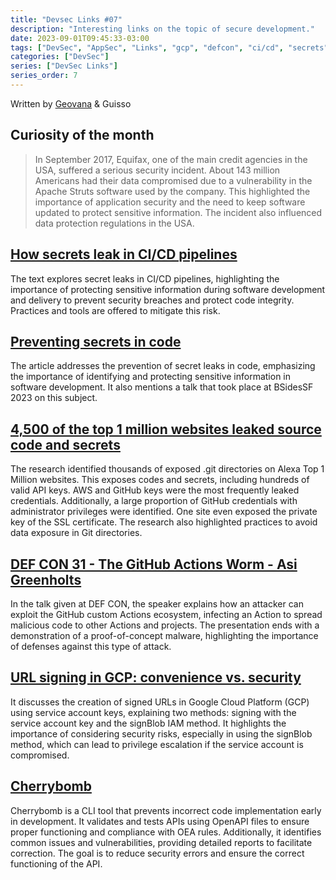 ```yaml
---
title: "Devsec Links #07"
description: "Interesting links on the topic of secure development."
date: 2023-09-01T09:45:33-03:00
tags: ["DevSec", "AppSec", "Links", "gcp", "defcon", "ci/cd", "secrets"]
categories: ["DevSec"]
series: ["DevSec Links"]
series_order: 7
---
```


Written by [Geovana](https://www.linkedin.com/in/geovana-silva/) & Guisso

## Curiosity of the month   
    
> In September 2017, Equifax, one of the main credit agencies in the USA, suffered a serious security incident. About 143 million Americans had their data compromised due to a vulnerability in the Apache Struts software used by the company. This highlighted the importance of application security and the need to keep software updated to protect sensitive information. The incident also influenced data protection regulations in the USA. 
 
## [How secrets leak in CI/CD pipelines](https://trufflesecurity.com/blog/secrets-leak-in-ci-cd/?utm_source=tldrsec.com&utm_medium=newsletter&utm_campaign=tl-dr-sec-196-how-secrets-leak-in-ci-cd-ai-threat-modeling-supply-chain)  

The text explores secret leaks in CI/CD pipelines, highlighting the importance of protecting sensitive information during software development and delivery to prevent security breaches and protect code integrity. Practices and tools are offered to mitigate this risk. 

## [Preventing secrets in code](https://semgrep.dev/blog/2023/preventing-secrets-in-code/?utm_source=tldrsec.com&utm_medium=newsletter&utm_campaign=tl-dr-sec-199-supply-chain-security-overview-container-escapes-ai-cybersecurity) 
The article addresses the prevention of secret leaks in code, emphasizing the importance of identifying and protecting sensitive information in software development. It also mentions a talk that took place at BSidesSF 2023 on this subject. 

## [4,500 of the top 1 million websites leaked source code and secrets](https://trufflesecurity.com/blog/4500-of-the-top-1-million-websites-leaked-source-code-secrets/?utm_source=tldrsec.com&utm_medium=newsletter&utm_campaign=tl-dr-sec-199-supply-chain-security-overview-container-escapes-ai-cybersecurity) 
The research identified thousands of exposed .git directories on Alexa Top 1 Million websites. This exposes codes and secrets, including hundreds of valid API keys. AWS and GitHub keys were the most frequently leaked credentials. Additionally, a large proportion of GitHub credentials with administrator privileges were identified. One site even exposed the private key of the SSL certificate. The research also highlighted practices to avoid data exposure in Git directories. 

## [DEF CON 31 - The GitHub Actions Worm - Asi Greenholts](https://www.youtube.com/watch?v=j8ZiIOd53JU) 
In the talk given at DEF CON, the speaker explains how an attacker can exploit the GitHub custom Actions ecosystem, infecting an Action to spread malicious code to other Actions and projects. The presentation ends with a demonstration of a proof-of-concept malware, highlighting the importance of defenses against this type of attack. 

## [URL signing in GCP: convenience vs. security](https://lsgeurope.com/post/signing-urls-in-gcp-convenience-vs-security?utm_source=tldrsec.com&utm_medium=newsletter&utm_campaign=tl-dr-sec-194-cnappgoat-kubefuzz-tl-dr-sec-swag) 
It discusses the creation of signed URLs in Google Cloud Platform (GCP) using service account keys, explaining two methods: signing with the service account key and the signBlob IAM method. It highlights the importance of considering security risks, especially in using the signBlob method, which can lead to privilege escalation if the service account is compromised.  

## [Cherrybomb](https://github.com/blst-security/cherrybomb?utm_source=tldrsec.com&utm_medium=newsletter&utm_campaign=tl-dr-sec-198-building-a-detection-as-code-pipeline-nist-on-ci-cd-supply-chain-security-finding-malware-with-llms) 
Cherrybomb is a CLI tool that prevents incorrect code implementation early in development. It validates and tests APIs using OpenAPI files to ensure proper functioning and compliance with OEA rules. Additionally, it identifies common issues and vulnerabilities, providing detailed reports to facilitate correction. The goal is to reduce security errors and ensure the correct functioning of the API. 

